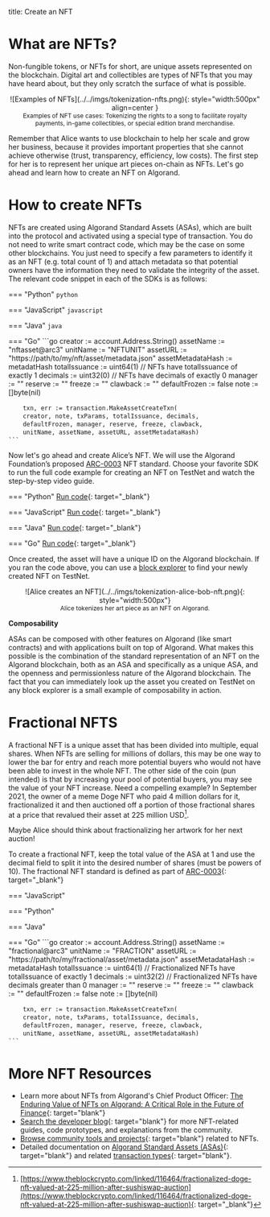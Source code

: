 title: Create an NFT

# What are NFTs?

Non-fungible tokens, or NFTs for short, are unique assets represented on the blockchain. Digital art and collectibles are types of NFTs that you may have heard about, but they only scratch the surface of what is possible. 

<center>
![Examples of NFTs](../../imgs/tokenization-nfts.png){: style="width:500px" align=center }
<figcaption style="font-size:12px">Examples of NFT use cases: Tokenizing the rights to a song to facilitate royalty payments, in-game collectibles, or special edition brand merchandise.</figcaption>
</center>

Remember that Alice wants to use blockchain to help her scale and grow her business, because it provides important properties that she cannot achieve otherwise (trust, transparency, efficiency, low costs). The first step for her is to represent her unique art pieces on-chain as NFTs. Let's go ahead and learn how to create an NFT on Algorand.

# How to create NFTs
NFTs are created using Algorand Standard Assets (ASAs), which are built into the protocol and activated using a special type of transaction. You do not need to write smart contract code, which may be the case on some other blockchains. You just need to specify a few parameters to identify it as an NFT (e.g. total count of 1) and attach metadata so that potential owners have the information they need to validate the integrity of the asset. The relevant code snippet in each of the SDKs is as follows:

=== "Python"
    ```python
    ```

=== "JavaScript"
    ```javascript
    ```

=== "Java"
    ```java
    ```

=== "Go"
    ```go
    creator := account.Address.String()
	assetName := "nftasset@arc3"
	unitName := "NFTUNIT"
	assetURL := "https://path/to/my/nft/asset/metadata.json"
	assetMetadataHash := metadatHash
	totalIssuance := uint64(1)          // NFTs have totalIssuance of exactly 1
	decimals := uint32(0)               // NFTs have decimals of exactly 0
	manager := ""
	reserve := ""
	freeze := ""
	clawback := ""
	defaultFrozen := false
	note := []byte(nil)

    	txn, err := transaction.MakeAssetCreateTxn(
		creator, note, txParams, totalIssuance, decimals,
		defaultFrozen, manager, reserve, freeze, clawback,
		unitName, assetName, assetURL, assetMetadataHash)
    ```


Now let's go ahead and create Alice’s NFT. We will use the Algorand Foundation’s proposed [ARC-0003](https://github.com/algorandfoundation/ARCs/blob/main/ARCs/arc-0003.md) NFT standard. Choose your favorite SDK to run the full code example for creating an NFT on TestNet and watch the step-by-step video guide.

=== "Python"
    [Run code](https://replit.com/@Algorand/CreateNFT#main.py){: target="_blank"}

=== "JavaScript"
    [Run code](https://replit.com/@Algorand/CreateNFTJavaScript#index.js){: target="_blank"}

=== "Java"
    [Run code](https://replit.com/@Algorand/CreateNFTJava#Main.java){: target="_blank"}

=== "Go"
    [Run code](https://replit.com/@Algorand/CreateNFTGo#Main.go){: target="_blank"}

Once created, the asset will have a unique ID on the Algorand blockchain. If you ran the code above, you can use a [block explorer](https://developer.algorand.org/ecosystem-projects/?tags=block-explorers) to find your newly created NFT on TestNet.

<center>
![Alice creates an NFT](../../imgs/tokenization-alice-bob-nft.png){: style="width:500px"}
<figcaption style="font-size:12px">Alice tokenizes her art piece as an NFT on Algorand.</figcaption>
</center>

**Composability**

ASAs can be composed with other features on Algorand (like smart contracts) and with applications built on top of Algorand. What makes this possible is the combination of the standard representation of an NFT on the Algorand blockchain, both as an ASA and specifically as a unique ASA, and the openness and permissionless nature of the Algorand blockchain. The fact that you can immediately look up the asset you created on TestNet on any block explorer is a small example of composability in action. 

# Fractional NFTS

A fractional NFT is a unique asset that has been divided into multiple, equal shares. When NFTs are selling for millions of dollars, this may be one way to lower the bar for entry and reach more potential buyers who would not have been able to invest in the whole NFT. The other side of the coin (pun intended) is that by increasing your pool of potential buyers, you may see the value of your NFT increase. Need a compelling example? In September 2021, the owner of a meme Doge NFT who paid 4 million dollars for it, fractionalized it and then auctioned off a portion of those fractional shares at a price that revalued their asset at 225 million USD[^1].

[^1]: [https://www.theblockcrypto.com/linked/116464/fractionalized-doge-nft-valued-at-225-million-after-sushiswap-auction](https://www.theblockcrypto.com/linked/116464/fractionalized-doge-nft-valued-at-225-million-after-sushiswap-auction){: target="_blank"}

Maybe Alice should think about fractionalizing her artwork for her next auction!
 
To create a fractional NFT, keep the total value of the ASA at 1 and use the decimal field to split it into the desired number of shares (must be powers of 10). The fractional NFT standard is defined as part of [ARC-0003](https://github.com/algorandfoundation/ARCs/blob/main/ARCs/arc-0003.md){: target="_blank"}

=== "JavaScript"
    ```
    ```

=== "Python"
    ```
    ```

=== "Java"
    ```
    ```

=== "Go"
    ```go
    creator := account.Address.String()
	assetName := "fractional@arc3"
	unitName := "FRACTION"
	assetURL := "https://path/to/my/fractional/asset/metadata.json"
	assetMetadataHash := metadataHash
	totalIssuance := uint64(1)          // Fractionalized NFTs have totalIssuance of exactly 1
	decimals := uint32(2)               // Fractionalized NFTs have decimals greater than 0
	manager := ""
	reserve := ""
	freeze := ""
	clawback := ""
	defaultFrozen := false
	note := []byte(nil)

    	txn, err := transaction.MakeAssetCreateTxn(
		creator, note, txParams, totalIssuance, decimals,
		defaultFrozen, manager, reserve, freeze, clawback,
		unitName, assetName, assetURL, assetMetadataHash)
    ```

# More NFT Resources

- Learn more about NFTs from Algorand's Chief Product Officer: [The Enduring Value of NFTs on Algorand: A Critical Role in the Future of Finance](https://www.algorand.com/resources/blog/the-enduring-value-of-nfts-on-algorand){: target="blank"}
- [Search the developer blog](../../../../blog/?query=nfts){: target="blank"} for more NFT-related guides, code prototypes, and explanations from the community.
- [Browse community tools and projects](../../../../ecosystem-projects/?tags=nfts){: target="blank"} related to NFTs.
- Detailed documentation on [Algorand Standard Assets (ASAs)](../../../get-details/asa/){: target="blank"} and related [transaction types](../../../get-details/transactions/#asset-configuration-transaction){: target="blank"}.

